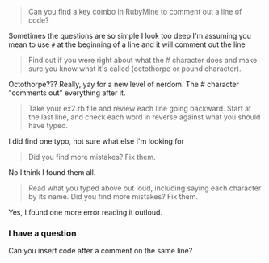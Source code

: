 > Can you find a key combo in RubyMine to comment out a line of code? 

 Sometimes the questions are so simple I look too deep
 I'm assuming you mean to use `#` at the beginning of a line and it will comment out the line

> Find out if you were right about what the # character does and make sure you know what it's 
called (octothorpe or pound character).

Octothorpe??? Really, yay for a new level of nerdom.  The # character "comments out" everything after it.
  
> Take your ex2.rb file and review each line going backward. 
 Start at the last line, and check each word in reverse against what you should have typed.
  
I did find one typo, not sure what else I'm looking for

> Did you find more mistakes? Fix them.

No I think I found them all.

>Read what you typed above out loud, including saying each character by 
its name. Did you find more mistakes? Fix them.

Yes, I found one more error reading it outloud.

### I have a question

Can you insert code after a comment on the same line?
